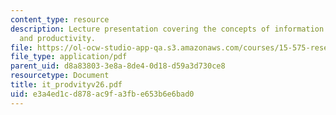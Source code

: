 ```yaml
---
content_type: resource
description: Lecture presentation covering the concepts of information technology
  and productivity.
file: https://ol-ocw-studio-app-qa.s3.amazonaws.com/courses/15-575-research-seminar-in-it-and-organizations-economic-perspectives-spring-2004/e3a4ed1cd878ac9fa3fbe653b6e6bad0_it_prodvityv26.pdf
file_type: application/pdf
parent_uid: d8a83803-3e8a-8de4-0d18-d59a3d730ce8
resourcetype: Document
title: it_prodvityv26.pdf
uid: e3a4ed1c-d878-ac9f-a3fb-e653b6e6bad0
---
```

